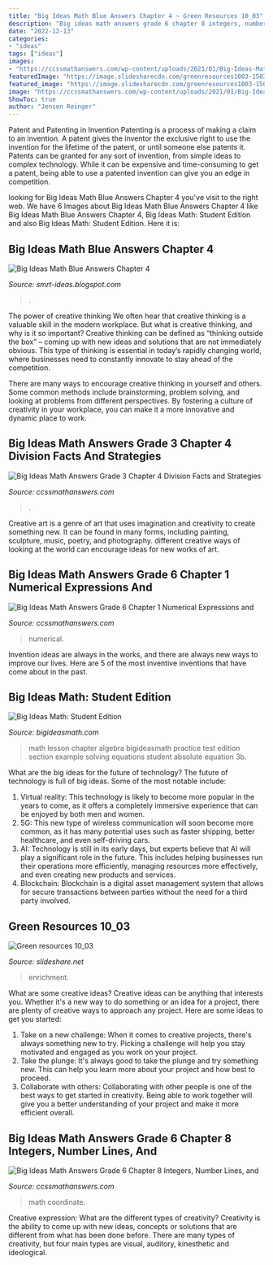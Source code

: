 ```yaml
---
title: "Big Ideas Math Blue Answers Chapter 4 ~ Green Resources 10_03"
description: "Big ideas math answers grade 6 chapter 8 integers, number lines, and"
date: "2022-12-13"
categories:
- "ideas"
tags: ["ideas"]
images:
- "https://ccssmathanswers.com/wp-content/uploads/2021/01/Big-Ideas-Math-Answers-Grade-6-Chapter-1-Numerical-Expressions-and-Factors-img_6.jpg"
featuredImage: "https://image.slidesharecdn.com/greenresources1003-150323104214-conversion-gate01/95/green-resources-1003-5-638.jpg?cb=1427125373"
featured_image: "https://image.slidesharecdn.com/greenresources1003-150323104214-conversion-gate01/95/green-resources-1003-5-638.jpg?cb=1427125373"
image: "https://ccssmathanswers.com/wp-content/uploads/2021/01/Big-Ideas-Math-Answers-Grade-6-Chapter-1-Numerical-Expressions-and-Factors-img_6.jpg"
ShowToc: true
author: "Jensen Reinger"
---
```



Patent and Patenting in Invention
Patenting is a process of making a claim to an invention. A patent gives the inventor the exclusive right to use the invention for the lifetime of the patent, or until someone else patents it. Patents can be granted for any sort of invention, from simple ideas to complex technology. While it can be expensive and time-consuming to get a patent, being able to use a patented invention can give you an edge in competition.

	

		
looking for Big Ideas Math Blue Answers Chapter 4 you've visit to the right web. We have 6 Images about Big Ideas Math Blue Answers Chapter 4 like Big Ideas Math Blue Answers Chapter 4, Big Ideas Math: Student Edition and also Big Ideas Math: Student Edition. Here it is:
		
    
## Big Ideas Math Blue Answers Chapter 4

<img loading=lazy src="https://media.cheggcdn.com/media/0d1/0d1d4c00-1a22-4a2a-b9a0-cb677054ee1b/image.png" onerror="this.onerror=null;this.src='https://tse2.mm.bing.net/th?id=OIP.epdY2eT6nNIhH55MZPaZIQHaJ4&amp;pid=15.1';" alt="Big Ideas Math Blue Answers Chapter 4">

_Source: smrt-ideas.blogspot.com_

>. 

	

The power of creative thinking
We often hear that creative thinking is a valuable skill in the modern workplace. But what is creative thinking, and why is it so important?
Creative thinking can be defined as “thinking outside the box” – coming up with new ideas and solutions that are not immediately obvious. This type of thinking is essential in today’s rapidly changing world, where businesses need to constantly innovate to stay ahead of the competition.

There are many ways to encourage creative thinking in yourself and others. Some common methods include brainstorming, problem solving, and looking at problems from different perspectives. By fostering a culture of creativity in your workplace, you can make it a more innovative and dynamic place to work.

    
## Big Ideas Math Answers Grade 3 Chapter 4 Division Facts And Strategies

<img loading=lazy src="https://ccssmathanswers.com/wp-content/uploads/2020/12/Big-Ideas-Math-Answers-3rd-Grade-Chapter-4-Division-Facts-and-Strategies-3.png" onerror="this.onerror=null;this.src='https://tse1.mm.bing.net/th?id=OIP.lgYL-Dt6rMRgCzrgfmXV6wHaGu&amp;pid=15.1';" alt="Big Ideas Math Answers Grade 3 Chapter 4 Division Facts and Strategies">

_Source: ccssmathanswers.com_

>. 

	

Creative art is a genre of art that uses imagination and creativity to create something new. It can be found in many forms, including painting, sculpture, music, poetry, and photography. different creative ways of looking at the world can encourage ideas for new works of art.

    
## Big Ideas Math Answers Grade 6 Chapter 1 Numerical Expressions And

<img loading=lazy src="https://ccssmathanswers.com/wp-content/uploads/2021/01/Big-Ideas-Math-Answers-Grade-6-Chapter-1-Numerical-Expressions-and-Factors-img_6.jpg" onerror="this.onerror=null;this.src='https://tse4.mm.bing.net/th?id=OIP.VRGf1I_HSPOd9Pxvy4xlfwAAAA&amp;pid=15.1';" alt="Big Ideas Math Answers Grade 6 Chapter 1 Numerical Expressions and">

_Source: ccssmathanswers.com_

>numerical. 

	

Invention ideas are always in the works, and there are always new ways to improve our lives. Here are 5 of the most inventive inventions that have come about in the past.

    
## Big Ideas Math: Student Edition

<img loading=lazy src="http://www.bigideasmath.com/uploads/images/online_book_thumb.jpg" onerror="this.onerror=null;this.src='https://tse3.mm.bing.net/th?id=OIP.hj0W_GzfXN2mANOwcb7ooAHaJe&amp;pid=15.1';" alt="Big Ideas Math: Student Edition">

_Source: bigideasmath.com_

>math lesson chapter algebra bigideasmath practice test edition section example solving equations student absolute equation 3b. 

	

What are the big ideas for the future of technology?
The future of technology is full of big ideas. Some of the most notable include:
1. Virtual reality: This technology is likely to become more popular in the years to come, as it offers a completely immersive experience that can be enjoyed by both men and women.
2. 5G: This new type of wireless communication will soon become more common, as it has many potential uses such as faster shipping, better healthcare, and even self-driving cars.
3. AI: Technology is still in its early days, but experts believe that AI will play a significant role in the future. This includes helping businesses run their operations more efficiently, managing resources more effectively, and even creating new products and services.
4. Blockchain: Blockchain is a digital asset management system that allows for secure transactions between parties without the need for a third party involved.

    
## Green Resources 10_03

<img loading=lazy src="https://image.slidesharecdn.com/greenresources1003-150323104214-conversion-gate01/95/green-resources-1003-5-638.jpg?cb=1427125373" onerror="this.onerror=null;this.src='https://tse3.mm.bing.net/th?id=OIP.2kaoJiEx3pARJ6E-SyeZ5AHaJl&amp;pid=15.1';" alt="Green resources 10_03">

_Source: slideshare.net_

>enrichment. 

	

What are some creative ideas?
Creative ideas can be anything that interests you. Whether it's a new way to do something or an idea for a project, there are plenty of creative ways to approach any project. Here are some ideas to get you started: 
1. Take on a new challenge: When it comes to creative projects, there's always something new to try. Picking a challenge will help you stay motivated and engaged as you work on your project. 
2. Take the plunge: It's always good to take the plunge and try something new. This can help you learn more about your project and how best to proceed. 
3. Collaborate with others: Collaborating with other people is one of the best ways to get started in creativity. Being able to work together will give you a better understanding of your project and make it more efficient overall.

    
## Big Ideas Math Answers Grade 6 Chapter 8 Integers, Number Lines, And

<img loading=lazy src="https://ccssmathanswers.com/wp-content/uploads/2021/01/Big-Ideas-Math-Book-6th-Grade-Answer-Key-Chapter-8-Integers-Number-Lines-and-the-Coordinate-Plane-Lesson-8.5-The-Coordinate-Plane-Question-22-768x498.jpg" onerror="this.onerror=null;this.src='https://tse3.mm.bing.net/th?id=OIP.Ge7d4jTGSeeYeiiRGUEYEgHaEz&amp;pid=15.1';" alt="Big Ideas Math Answers Grade 6 Chapter 8 Integers, Number Lines, and">

_Source: ccssmathanswers.com_

>math coordinate. 

	

Creative expression: What are the different types of creativity?
Creativity is the ability to come up with new ideas, concepts or solutions that are different from what has been done before. There are many types of creativity, but four main types are visual, auditory, kinesthetic and ideological.


